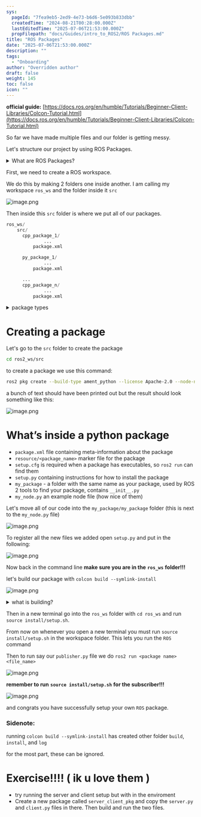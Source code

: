```yaml
---
sys:
  pageId: "7fea9eb5-2ed9-4e73-b6d6-5e093b833dbb"
  createdTime: "2024-08-21T00:28:00.000Z"
  lastEditedTime: "2025-07-06T21:53:00.000Z"
  propFilepath: "docs/Guides/intro_to_ROS2/ROS Packages.md"
title: "ROS Packages"
date: "2025-07-06T21:53:00.000Z"
description: ""
tags:
  - "Onboarding"
author: "Overridden author"
draft: false
weight: 145
toc: false
icon: ""
---
```


**official guide:** [https://docs.ros.org/en/humble/Tutorials/Beginner-Client-Libraries/Colcon-Tutorial.html](https://docs.ros.org/en/humble/Tutorials/Beginner-Client-Libraries/Colcon-Tutorial.html)

So far we have made multiple files and our folder is getting messy.

Let's structure our project by using ROS Packages.

<details>
      <summary>What are ROS Packages?</summary>
      ROS Packages are, as the name implies, packages of code that are highly sharable between ROS developers.
  </details>

First, we need to create a ROS workspace.

We do this by making 2 folders one inside another. I am calling my workspace `ros_ws` and the folder inside it `src`

![image.png](https://prod-files-secure.s3.us-west-2.amazonaws.com/d518164a-d88e-44d1-a4ee-3adb3bd8bce0/70706947-fd18-4537-a67b-e12946812d31/image.png?X-Amz-Algorithm=AWS4-HMAC-SHA256&X-Amz-Content-Sha256=UNSIGNED-PAYLOAD&X-Amz-Credential=ASIAZI2LB466T3NEZC4Y%2F20250707%2Fus-west-2%2Fs3%2Faws4_request&X-Amz-Date=20250707T071202Z&X-Amz-Expires=3600&X-Amz-Security-Token=IQoJb3JpZ2luX2VjEGYaCXVzLXdlc3QtMiJHMEUCIEiIjaArdpbicC3bhM3vBBCmeSmJLmAbysiMrlfNKk6TAiEAo652lWwZEpj6GVgs7ISWHbUpkRKEOT%2BMUPR2jhauAr8q%2FwMIbxAAGgw2Mzc0MjMxODM4MDUiDMzeOan%2BC2ORmlbv0CrcA6cgnxT4Z4TxZNkaujCwGYMG6l%2F09oU2MyY8m1qTk%2Fa9sU6KV%2BDYRBnXAJ4RCt5Al%2FKsKU2dgyQ74H%2FF%2B5dgUwyXr7uuYf%2FR4NJ6Lz%2BzImZuyy51W%2BWXYSWCHKmmPFQ%2BvLdCs1XkUtoU8QiVaoS6QYhZMmcfDOq4jgAqcYPqZs1BZm%2FQ3LRthbI%2FxO7nnyG7e9FS8yGgk%2FmIIkjJxU2QKXRZwdMMx9xM25mNKkp%2FE0V9Kvwm7m6kaSQF0b0Qyq0AQBMGQNmLIgX0zayit6HNmSzfHKMdRH%2FB4Yevu2EiHajsXz8eCLeHWzDAfa1fYuF5ILumw1zl4TwHkUi0Zq5ktlMYLFOPI70MQIzR%2B%2BRs0AJDH0Fl8CtpvpToDGmu%2B67e1sHVChhXvnyVSPNGNT%2BpwISvR6BVqoD5%2BeGV9HAn4W4ytJRHW9C1FRvR0QhJHCA4GBnAJIt9L6H4VSlEJwX7%2BJHTDwbpKPmPd9k271cPff1xVGr2Pu37yr5kVHcFom3w2mEJLjXxAu182idKRgcQiymznz7mXp8b%2BNXkpn8Q7YzvqWUodUGkBdueYFqYH8pZzXKp8DEPUsHugdHuA%2FRbi5cCIJTK6a2cP%2Bt6%2BDvNcBTVYfXaRIo5dZfvEWDAMNfBrcMGOqUBP2%2Buyga7O3OqwyvyAzZ5nJODTNYt%2FCP1vWbJO7ASw3fjS21oyM%2FhP5Jq2fc1jqLRk2M86f4m38%2FN1rzBOHgh3OLiL%2F59CVdBUfigK90ugIYBxqOPiyLFK367hdxfANTy4BWvMC862XPEppaViHveDKGX35heeBj1LfAxk6Wq3I8DDr1HDccqUdX3O92JfqL%2BvclHh0a4jq6wNi7rftdYKHdIi%2Be6&X-Amz-Signature=84742bc58247dedbb6eab05593bdbe3790c12e2a403f509b42de4d1aa4e9a09f&X-Amz-SignedHeaders=host&x-amz-checksum-mode=ENABLED&x-id=GetObject)

Then inside this `src` folder is where we put all of our packages.

```python
ros_ws/
    src/
      cpp_package_1/
		      ...
          package.xml

      py_package_1/
		      ...
          package.xml

      ...
      cpp_package_n/
		      ...
          package.xml

```

<details>

<summary>package types</summary>

packages can be either `C++` or python.

the intern file structure is different for each but for this guide we will stick to creating python packages

</details>

# Creating a package

Let's go to the `src` folder to create the package

```bash
cd ros2_ws/src
```

to create a package we use this command:

```bash
ros2 pkg create --build-type ament_python --license Apache-2.0 --node-name my_node my_package
```

a bunch of text should have been printed out but the result should look something like this:

![image.png](https://prod-files-secure.s3.us-west-2.amazonaws.com/d518164a-d88e-44d1-a4ee-3adb3bd8bce0/e6cf1e3f-8512-4a3e-b131-079f800bf3e8/image.png?X-Amz-Algorithm=AWS4-HMAC-SHA256&X-Amz-Content-Sha256=UNSIGNED-PAYLOAD&X-Amz-Credential=ASIAZI2LB466T3NEZC4Y%2F20250707%2Fus-west-2%2Fs3%2Faws4_request&X-Amz-Date=20250707T071202Z&X-Amz-Expires=3600&X-Amz-Security-Token=IQoJb3JpZ2luX2VjEGYaCXVzLXdlc3QtMiJHMEUCIEiIjaArdpbicC3bhM3vBBCmeSmJLmAbysiMrlfNKk6TAiEAo652lWwZEpj6GVgs7ISWHbUpkRKEOT%2BMUPR2jhauAr8q%2FwMIbxAAGgw2Mzc0MjMxODM4MDUiDMzeOan%2BC2ORmlbv0CrcA6cgnxT4Z4TxZNkaujCwGYMG6l%2F09oU2MyY8m1qTk%2Fa9sU6KV%2BDYRBnXAJ4RCt5Al%2FKsKU2dgyQ74H%2FF%2B5dgUwyXr7uuYf%2FR4NJ6Lz%2BzImZuyy51W%2BWXYSWCHKmmPFQ%2BvLdCs1XkUtoU8QiVaoS6QYhZMmcfDOq4jgAqcYPqZs1BZm%2FQ3LRthbI%2FxO7nnyG7e9FS8yGgk%2FmIIkjJxU2QKXRZwdMMx9xM25mNKkp%2FE0V9Kvwm7m6kaSQF0b0Qyq0AQBMGQNmLIgX0zayit6HNmSzfHKMdRH%2FB4Yevu2EiHajsXz8eCLeHWzDAfa1fYuF5ILumw1zl4TwHkUi0Zq5ktlMYLFOPI70MQIzR%2B%2BRs0AJDH0Fl8CtpvpToDGmu%2B67e1sHVChhXvnyVSPNGNT%2BpwISvR6BVqoD5%2BeGV9HAn4W4ytJRHW9C1FRvR0QhJHCA4GBnAJIt9L6H4VSlEJwX7%2BJHTDwbpKPmPd9k271cPff1xVGr2Pu37yr5kVHcFom3w2mEJLjXxAu182idKRgcQiymznz7mXp8b%2BNXkpn8Q7YzvqWUodUGkBdueYFqYH8pZzXKp8DEPUsHugdHuA%2FRbi5cCIJTK6a2cP%2Bt6%2BDvNcBTVYfXaRIo5dZfvEWDAMNfBrcMGOqUBP2%2Buyga7O3OqwyvyAzZ5nJODTNYt%2FCP1vWbJO7ASw3fjS21oyM%2FhP5Jq2fc1jqLRk2M86f4m38%2FN1rzBOHgh3OLiL%2F59CVdBUfigK90ugIYBxqOPiyLFK367hdxfANTy4BWvMC862XPEppaViHveDKGX35heeBj1LfAxk6Wq3I8DDr1HDccqUdX3O92JfqL%2BvclHh0a4jq6wNi7rftdYKHdIi%2Be6&X-Amz-Signature=b507d80a4e901777a150119160ac06b01ad2300ed227d9b71cd867ada967e7a2&X-Amz-SignedHeaders=host&x-amz-checksum-mode=ENABLED&x-id=GetObject)

# What’s inside a python package

- `package.xml` file containing meta-information about the package
- `resource/<package_name>` marker file for the package
- `setup.cfg` is required when a package has executables, so `ros2 run` can find them
- `setup.py` containing instructions for how to install the package
- `my_package` - a folder with the same name as your package, used by ROS 2 tools to find your package, contains `__init__.py`
- `my_node.py` an example node file (how nice of them)

Let's move all of our code into the `my_package/my_package` folder (this is next to the `my_node.py` file)

![image.png](https://prod-files-secure.s3.us-west-2.amazonaws.com/d518164a-d88e-44d1-a4ee-3adb3bd8bce0/9ce58f11-0da9-4d3e-b86d-506a9685d378/image.png?X-Amz-Algorithm=AWS4-HMAC-SHA256&X-Amz-Content-Sha256=UNSIGNED-PAYLOAD&X-Amz-Credential=ASIAZI2LB466T3NEZC4Y%2F20250707%2Fus-west-2%2Fs3%2Faws4_request&X-Amz-Date=20250707T071203Z&X-Amz-Expires=3600&X-Amz-Security-Token=IQoJb3JpZ2luX2VjEGYaCXVzLXdlc3QtMiJHMEUCIEiIjaArdpbicC3bhM3vBBCmeSmJLmAbysiMrlfNKk6TAiEAo652lWwZEpj6GVgs7ISWHbUpkRKEOT%2BMUPR2jhauAr8q%2FwMIbxAAGgw2Mzc0MjMxODM4MDUiDMzeOan%2BC2ORmlbv0CrcA6cgnxT4Z4TxZNkaujCwGYMG6l%2F09oU2MyY8m1qTk%2Fa9sU6KV%2BDYRBnXAJ4RCt5Al%2FKsKU2dgyQ74H%2FF%2B5dgUwyXr7uuYf%2FR4NJ6Lz%2BzImZuyy51W%2BWXYSWCHKmmPFQ%2BvLdCs1XkUtoU8QiVaoS6QYhZMmcfDOq4jgAqcYPqZs1BZm%2FQ3LRthbI%2FxO7nnyG7e9FS8yGgk%2FmIIkjJxU2QKXRZwdMMx9xM25mNKkp%2FE0V9Kvwm7m6kaSQF0b0Qyq0AQBMGQNmLIgX0zayit6HNmSzfHKMdRH%2FB4Yevu2EiHajsXz8eCLeHWzDAfa1fYuF5ILumw1zl4TwHkUi0Zq5ktlMYLFOPI70MQIzR%2B%2BRs0AJDH0Fl8CtpvpToDGmu%2B67e1sHVChhXvnyVSPNGNT%2BpwISvR6BVqoD5%2BeGV9HAn4W4ytJRHW9C1FRvR0QhJHCA4GBnAJIt9L6H4VSlEJwX7%2BJHTDwbpKPmPd9k271cPff1xVGr2Pu37yr5kVHcFom3w2mEJLjXxAu182idKRgcQiymznz7mXp8b%2BNXkpn8Q7YzvqWUodUGkBdueYFqYH8pZzXKp8DEPUsHugdHuA%2FRbi5cCIJTK6a2cP%2Bt6%2BDvNcBTVYfXaRIo5dZfvEWDAMNfBrcMGOqUBP2%2Buyga7O3OqwyvyAzZ5nJODTNYt%2FCP1vWbJO7ASw3fjS21oyM%2FhP5Jq2fc1jqLRk2M86f4m38%2FN1rzBOHgh3OLiL%2F59CVdBUfigK90ugIYBxqOPiyLFK367hdxfANTy4BWvMC862XPEppaViHveDKGX35heeBj1LfAxk6Wq3I8DDr1HDccqUdX3O92JfqL%2BvclHh0a4jq6wNi7rftdYKHdIi%2Be6&X-Amz-Signature=7c9c3d1071101f50c11713dd787ebb5f3452c1810eb8c672ed5b44c6b2adab34&X-Amz-SignedHeaders=host&x-amz-checksum-mode=ENABLED&x-id=GetObject)

To register all the new files we added open `setup.py` and put in the following:

![image.png](https://prod-files-secure.s3.us-west-2.amazonaws.com/d518164a-d88e-44d1-a4ee-3adb3bd8bce0/1cd7c262-4cae-4496-9d75-c178537d24a2/image.png?X-Amz-Algorithm=AWS4-HMAC-SHA256&X-Amz-Content-Sha256=UNSIGNED-PAYLOAD&X-Amz-Credential=ASIAZI2LB466T3NEZC4Y%2F20250707%2Fus-west-2%2Fs3%2Faws4_request&X-Amz-Date=20250707T071203Z&X-Amz-Expires=3600&X-Amz-Security-Token=IQoJb3JpZ2luX2VjEGYaCXVzLXdlc3QtMiJHMEUCIEiIjaArdpbicC3bhM3vBBCmeSmJLmAbysiMrlfNKk6TAiEAo652lWwZEpj6GVgs7ISWHbUpkRKEOT%2BMUPR2jhauAr8q%2FwMIbxAAGgw2Mzc0MjMxODM4MDUiDMzeOan%2BC2ORmlbv0CrcA6cgnxT4Z4TxZNkaujCwGYMG6l%2F09oU2MyY8m1qTk%2Fa9sU6KV%2BDYRBnXAJ4RCt5Al%2FKsKU2dgyQ74H%2FF%2B5dgUwyXr7uuYf%2FR4NJ6Lz%2BzImZuyy51W%2BWXYSWCHKmmPFQ%2BvLdCs1XkUtoU8QiVaoS6QYhZMmcfDOq4jgAqcYPqZs1BZm%2FQ3LRthbI%2FxO7nnyG7e9FS8yGgk%2FmIIkjJxU2QKXRZwdMMx9xM25mNKkp%2FE0V9Kvwm7m6kaSQF0b0Qyq0AQBMGQNmLIgX0zayit6HNmSzfHKMdRH%2FB4Yevu2EiHajsXz8eCLeHWzDAfa1fYuF5ILumw1zl4TwHkUi0Zq5ktlMYLFOPI70MQIzR%2B%2BRs0AJDH0Fl8CtpvpToDGmu%2B67e1sHVChhXvnyVSPNGNT%2BpwISvR6BVqoD5%2BeGV9HAn4W4ytJRHW9C1FRvR0QhJHCA4GBnAJIt9L6H4VSlEJwX7%2BJHTDwbpKPmPd9k271cPff1xVGr2Pu37yr5kVHcFom3w2mEJLjXxAu182idKRgcQiymznz7mXp8b%2BNXkpn8Q7YzvqWUodUGkBdueYFqYH8pZzXKp8DEPUsHugdHuA%2FRbi5cCIJTK6a2cP%2Bt6%2BDvNcBTVYfXaRIo5dZfvEWDAMNfBrcMGOqUBP2%2Buyga7O3OqwyvyAzZ5nJODTNYt%2FCP1vWbJO7ASw3fjS21oyM%2FhP5Jq2fc1jqLRk2M86f4m38%2FN1rzBOHgh3OLiL%2F59CVdBUfigK90ugIYBxqOPiyLFK367hdxfANTy4BWvMC862XPEppaViHveDKGX35heeBj1LfAxk6Wq3I8DDr1HDccqUdX3O92JfqL%2BvclHh0a4jq6wNi7rftdYKHdIi%2Be6&X-Amz-Signature=29d6b230a9c30888db1cfd673001958faf8d8c12aace5b9d81d37be79e55b59d&X-Amz-SignedHeaders=host&x-amz-checksum-mode=ENABLED&x-id=GetObject)

Now back in the command line **make sure you are in the** **`ros_ws`** **folder!!!**

let's build our package with `colcon build --symlink-install`

![image.png](https://prod-files-secure.s3.us-west-2.amazonaws.com/d518164a-d88e-44d1-a4ee-3adb3bd8bce0/2f2a0d27-b173-48fd-b189-5f5c0ce65619/image.png?X-Amz-Algorithm=AWS4-HMAC-SHA256&X-Amz-Content-Sha256=UNSIGNED-PAYLOAD&X-Amz-Credential=ASIAZI2LB466T3NEZC4Y%2F20250707%2Fus-west-2%2Fs3%2Faws4_request&X-Amz-Date=20250707T071203Z&X-Amz-Expires=3600&X-Amz-Security-Token=IQoJb3JpZ2luX2VjEGYaCXVzLXdlc3QtMiJHMEUCIEiIjaArdpbicC3bhM3vBBCmeSmJLmAbysiMrlfNKk6TAiEAo652lWwZEpj6GVgs7ISWHbUpkRKEOT%2BMUPR2jhauAr8q%2FwMIbxAAGgw2Mzc0MjMxODM4MDUiDMzeOan%2BC2ORmlbv0CrcA6cgnxT4Z4TxZNkaujCwGYMG6l%2F09oU2MyY8m1qTk%2Fa9sU6KV%2BDYRBnXAJ4RCt5Al%2FKsKU2dgyQ74H%2FF%2B5dgUwyXr7uuYf%2FR4NJ6Lz%2BzImZuyy51W%2BWXYSWCHKmmPFQ%2BvLdCs1XkUtoU8QiVaoS6QYhZMmcfDOq4jgAqcYPqZs1BZm%2FQ3LRthbI%2FxO7nnyG7e9FS8yGgk%2FmIIkjJxU2QKXRZwdMMx9xM25mNKkp%2FE0V9Kvwm7m6kaSQF0b0Qyq0AQBMGQNmLIgX0zayit6HNmSzfHKMdRH%2FB4Yevu2EiHajsXz8eCLeHWzDAfa1fYuF5ILumw1zl4TwHkUi0Zq5ktlMYLFOPI70MQIzR%2B%2BRs0AJDH0Fl8CtpvpToDGmu%2B67e1sHVChhXvnyVSPNGNT%2BpwISvR6BVqoD5%2BeGV9HAn4W4ytJRHW9C1FRvR0QhJHCA4GBnAJIt9L6H4VSlEJwX7%2BJHTDwbpKPmPd9k271cPff1xVGr2Pu37yr5kVHcFom3w2mEJLjXxAu182idKRgcQiymznz7mXp8b%2BNXkpn8Q7YzvqWUodUGkBdueYFqYH8pZzXKp8DEPUsHugdHuA%2FRbi5cCIJTK6a2cP%2Bt6%2BDvNcBTVYfXaRIo5dZfvEWDAMNfBrcMGOqUBP2%2Buyga7O3OqwyvyAzZ5nJODTNYt%2FCP1vWbJO7ASw3fjS21oyM%2FhP5Jq2fc1jqLRk2M86f4m38%2FN1rzBOHgh3OLiL%2F59CVdBUfigK90ugIYBxqOPiyLFK367hdxfANTy4BWvMC862XPEppaViHveDKGX35heeBj1LfAxk6Wq3I8DDr1HDccqUdX3O92JfqL%2BvclHh0a4jq6wNi7rftdYKHdIi%2Be6&X-Amz-Signature=7ce13beecccc8e25023de6b0c04d234a292af898722618b0ef9427f2e007db2e&X-Amz-SignedHeaders=host&x-amz-checksum-mode=ENABLED&x-id=GetObject)

<details>

<summary>what is building?</summary>

if you are a CS major at Rose-Hulman you will learn the answer to this in CSSE132

but TLDR; is it combines all the code files into one program that can be run easily 

</details>

Then in a new terminal go into the `ros_ws` folder with `cd ros_ws` and run `source install/setup.sh`. 

From now on whenever you open a new terminal you must run `source install/setup.sh` in the workspace folder. This lets you run the `ROS` command

Then to run say our `publisher.py` file we do `ros2 run <package name> <file_name>`

![image.png](https://prod-files-secure.s3.us-west-2.amazonaws.com/d518164a-d88e-44d1-a4ee-3adb3bd8bce0/4f4b1219-3a44-4632-aa0a-ce3471699f59/image.png?X-Amz-Algorithm=AWS4-HMAC-SHA256&X-Amz-Content-Sha256=UNSIGNED-PAYLOAD&X-Amz-Credential=ASIAZI2LB466T3NEZC4Y%2F20250707%2Fus-west-2%2Fs3%2Faws4_request&X-Amz-Date=20250707T071203Z&X-Amz-Expires=3600&X-Amz-Security-Token=IQoJb3JpZ2luX2VjEGYaCXVzLXdlc3QtMiJHMEUCIEiIjaArdpbicC3bhM3vBBCmeSmJLmAbysiMrlfNKk6TAiEAo652lWwZEpj6GVgs7ISWHbUpkRKEOT%2BMUPR2jhauAr8q%2FwMIbxAAGgw2Mzc0MjMxODM4MDUiDMzeOan%2BC2ORmlbv0CrcA6cgnxT4Z4TxZNkaujCwGYMG6l%2F09oU2MyY8m1qTk%2Fa9sU6KV%2BDYRBnXAJ4RCt5Al%2FKsKU2dgyQ74H%2FF%2B5dgUwyXr7uuYf%2FR4NJ6Lz%2BzImZuyy51W%2BWXYSWCHKmmPFQ%2BvLdCs1XkUtoU8QiVaoS6QYhZMmcfDOq4jgAqcYPqZs1BZm%2FQ3LRthbI%2FxO7nnyG7e9FS8yGgk%2FmIIkjJxU2QKXRZwdMMx9xM25mNKkp%2FE0V9Kvwm7m6kaSQF0b0Qyq0AQBMGQNmLIgX0zayit6HNmSzfHKMdRH%2FB4Yevu2EiHajsXz8eCLeHWzDAfa1fYuF5ILumw1zl4TwHkUi0Zq5ktlMYLFOPI70MQIzR%2B%2BRs0AJDH0Fl8CtpvpToDGmu%2B67e1sHVChhXvnyVSPNGNT%2BpwISvR6BVqoD5%2BeGV9HAn4W4ytJRHW9C1FRvR0QhJHCA4GBnAJIt9L6H4VSlEJwX7%2BJHTDwbpKPmPd9k271cPff1xVGr2Pu37yr5kVHcFom3w2mEJLjXxAu182idKRgcQiymznz7mXp8b%2BNXkpn8Q7YzvqWUodUGkBdueYFqYH8pZzXKp8DEPUsHugdHuA%2FRbi5cCIJTK6a2cP%2Bt6%2BDvNcBTVYfXaRIo5dZfvEWDAMNfBrcMGOqUBP2%2Buyga7O3OqwyvyAzZ5nJODTNYt%2FCP1vWbJO7ASw3fjS21oyM%2FhP5Jq2fc1jqLRk2M86f4m38%2FN1rzBOHgh3OLiL%2F59CVdBUfigK90ugIYBxqOPiyLFK367hdxfANTy4BWvMC862XPEppaViHveDKGX35heeBj1LfAxk6Wq3I8DDr1HDccqUdX3O92JfqL%2BvclHh0a4jq6wNi7rftdYKHdIi%2Be6&X-Amz-Signature=125ceadcd3f55120c37b641af4894a35e562544d9dc8ceadbc4513fa11444d31&X-Amz-SignedHeaders=host&x-amz-checksum-mode=ENABLED&x-id=GetObject)

**remember to run** **`source install/setup.sh`** **for the subscriber!!!**

![image.png](https://prod-files-secure.s3.us-west-2.amazonaws.com/d518164a-d88e-44d1-a4ee-3adb3bd8bce0/02121119-dad4-49ec-8356-c956108b4243/image.png?X-Amz-Algorithm=AWS4-HMAC-SHA256&X-Amz-Content-Sha256=UNSIGNED-PAYLOAD&X-Amz-Credential=ASIAZI2LB466T3NEZC4Y%2F20250707%2Fus-west-2%2Fs3%2Faws4_request&X-Amz-Date=20250707T071203Z&X-Amz-Expires=3600&X-Amz-Security-Token=IQoJb3JpZ2luX2VjEGYaCXVzLXdlc3QtMiJHMEUCIEiIjaArdpbicC3bhM3vBBCmeSmJLmAbysiMrlfNKk6TAiEAo652lWwZEpj6GVgs7ISWHbUpkRKEOT%2BMUPR2jhauAr8q%2FwMIbxAAGgw2Mzc0MjMxODM4MDUiDMzeOan%2BC2ORmlbv0CrcA6cgnxT4Z4TxZNkaujCwGYMG6l%2F09oU2MyY8m1qTk%2Fa9sU6KV%2BDYRBnXAJ4RCt5Al%2FKsKU2dgyQ74H%2FF%2B5dgUwyXr7uuYf%2FR4NJ6Lz%2BzImZuyy51W%2BWXYSWCHKmmPFQ%2BvLdCs1XkUtoU8QiVaoS6QYhZMmcfDOq4jgAqcYPqZs1BZm%2FQ3LRthbI%2FxO7nnyG7e9FS8yGgk%2FmIIkjJxU2QKXRZwdMMx9xM25mNKkp%2FE0V9Kvwm7m6kaSQF0b0Qyq0AQBMGQNmLIgX0zayit6HNmSzfHKMdRH%2FB4Yevu2EiHajsXz8eCLeHWzDAfa1fYuF5ILumw1zl4TwHkUi0Zq5ktlMYLFOPI70MQIzR%2B%2BRs0AJDH0Fl8CtpvpToDGmu%2B67e1sHVChhXvnyVSPNGNT%2BpwISvR6BVqoD5%2BeGV9HAn4W4ytJRHW9C1FRvR0QhJHCA4GBnAJIt9L6H4VSlEJwX7%2BJHTDwbpKPmPd9k271cPff1xVGr2Pu37yr5kVHcFom3w2mEJLjXxAu182idKRgcQiymznz7mXp8b%2BNXkpn8Q7YzvqWUodUGkBdueYFqYH8pZzXKp8DEPUsHugdHuA%2FRbi5cCIJTK6a2cP%2Bt6%2BDvNcBTVYfXaRIo5dZfvEWDAMNfBrcMGOqUBP2%2Buyga7O3OqwyvyAzZ5nJODTNYt%2FCP1vWbJO7ASw3fjS21oyM%2FhP5Jq2fc1jqLRk2M86f4m38%2FN1rzBOHgh3OLiL%2F59CVdBUfigK90ugIYBxqOPiyLFK367hdxfANTy4BWvMC862XPEppaViHveDKGX35heeBj1LfAxk6Wq3I8DDr1HDccqUdX3O92JfqL%2BvclHh0a4jq6wNi7rftdYKHdIi%2Be6&X-Amz-Signature=79a6443a9070f98dc62afabae9d34541b15283aefb5a23da575b1dcfa0b47ea0&X-Amz-SignedHeaders=host&x-amz-checksum-mode=ENABLED&x-id=GetObject)

and congrats you have successfully setup your own `ROS` package.

### Sidenote:

running `colcon build --symlink-install` has created other folder `build`, `install`, and `log`

for the most part, these can be ignored.

# Exercise!!!! ( ik u love them )

- try running the server and client setup but with in the enviroment
- Create a new package called `server_client_pkg` and copy the `server.py` and `client.py` files in there. Then build and run the two files.
